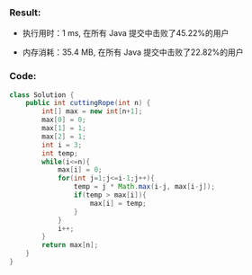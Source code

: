 ### Result:

- 执行用时：1 ms, 在所有 Java 提交中击败了45.22%的用户

- 内存消耗：35.4 MB, 在所有 Java 提交中击败了22.82%的用户



### Code:

```Java
class Solution {
    public int cuttingRope(int n) {
        int[] max = new int[n+1];
        max[0] = 0;
        max[1] = 1;
        max[2] = 1;
        int i = 3;
        int temp;
        while(i<=n){
            max[i] = 0;
            for(int j=1;j<=i-1;j++){
                temp = j * Math.max(i-j, max[i-j]);
                if(temp > max[i]){
                    max[i] = temp;
                }
            }
            i++;
        }
        return max[n];
    }
}
```
